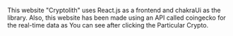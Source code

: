This website "Cryptolith" uses React.js as a frontend and chakraUi as the library. Also, this website has been made using an API called coingecko for the real-time data as You can see after clicking the Particular Crypto.
